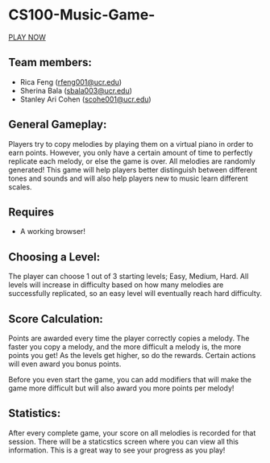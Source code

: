 # CS100-Music-Game-

[PLAY NOW](http://miaoxiao.github.io/CS100-Music-Game-/)

## Team members: 
* Rica Feng (rfeng001@ucr.edu)
* Sherina Bala (sbala003@ucr.edu)
* Stanley Ari Cohen (scohe001@ucr.edu)

## General Gameplay: 
Players try to copy melodies by playing them on a virtual piano in order to earn points. However, you only have a certain amount of time to perfectly replicate each melody, or else the game is over. All melodies are randomly generated! This game will help players better distinguish between different tones and sounds and will also help players new to music learn different scales.

## Requires 
* A working browser!

## Choosing a Level:
The player can choose 1 out of 3 starting levels; Easy, Medium, Hard. 
All levels will increase in difficulty based on how many melodies are successfully replicated, so an easy level will eventually reach hard difficulty. 

## Score Calculation:
Points are awarded every time the player correctly copies a melody. The faster you copy a melody, and the more difficult a melody is, the more points you get! As the levels get higher, so do the rewards. Certain actions will even award you bonus points.

Before you even start the game, you can add modifiers that will make the game more difficult but will also award you more points per melody!

## Statistics:
After every complete game, your score on all melodies is recorded for that session. There will be a staticstics screen where you can view all this information. This is a great way to see your progress as you play!
